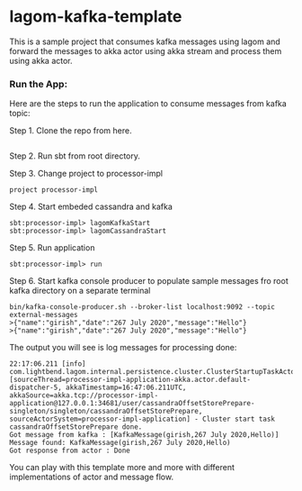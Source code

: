 # lagom-kafka-template
This is a sample project that consumes kafka messages using lagom and forward the messages to akka actor using akka stream and process them using akka actor.

<!-- wp:heading {"level":3} -->
<h3>Run the App:</h3>
<!-- /wp:heading -->

<!-- wp:paragraph {"align":"justify"} -->
<p class="has-text-align-justify">Here are the steps to run the application to consume messages from kafka topic:</p>
<!-- /wp:paragraph -->

<!-- wp:paragraph -->
<p>Step 1. Clone the repo from here.</p>
<!-- /wp:paragraph -->

<!-- wp:code -->
<pre class="wp-block-code"><code></code></pre>
<!-- /wp:code -->

<!-- wp:paragraph -->
<p>Step 2. Run sbt from root directory.</p>
<!-- /wp:paragraph -->

<!-- wp:paragraph -->
<p>Step 3. Change project to processor-impl</p>
<!-- /wp:paragraph -->

<!-- wp:code -->
<pre class="wp-block-code"><code>project processor-impl</code></pre>
<!-- /wp:code -->

<!-- wp:paragraph -->
<p>Step 4. Start embeded cassandra and kafka </p>
<!-- /wp:paragraph -->

<!-- wp:code -->
<pre class="wp-block-code"><code>sbt:processor-impl> lagomKafkaStart
sbt:processor-impl> lagomCassandraStart</code></pre>
<!-- /wp:code -->

<!-- wp:paragraph -->
<p>Step 5. Run application</p>
<!-- /wp:paragraph -->

<!-- wp:code -->
<pre class="wp-block-code"><code>sbt:processor-impl> run</code></pre>
<!-- /wp:code -->

<!-- wp:paragraph {"align":"justify"} -->
<p class="has-text-align-justify">Step 6. Start kafka console producer to populate sample messages fro root kafka directory on a separate terminal</p>
<!-- /wp:paragraph -->

<!-- wp:code -->
<pre class="wp-block-code"><code>bin/kafka-console-producer.sh --broker-list localhost:9092 --topic external-messages
>{"name":"girish","date":"267 July 2020","message":"Hello"}
>{"name":"girish","date":"267 July 2020","message":"Hello"}</code></pre>
<!-- /wp:code -->

<!-- wp:paragraph -->
<p>The output you will see is log messages for processing done:</p>
<!-- /wp:paragraph -->

<!-- wp:code -->
<pre class="wp-block-code"><code>22:17:06.211 &#91;info] com.lightbend.lagom.internal.persistence.cluster.ClusterStartupTaskActor &#91;sourceThread=processor-impl-application-akka.actor.default-dispatcher-5, akkaTimestamp=16:47:06.211UTC, akkaSource=akka.tcp://processor-impl-application@127.0.0.1:34681/user/cassandraOffsetStorePrepare-singleton/singleton/cassandraOffsetStorePrepare, sourceActorSystem=processor-impl-application] - Cluster start task cassandraOffsetStorePrepare done.
Got message from kafka : &#91;KafkaMessage(girish,267 July 2020,Hello)]
Message found: KafkaMessage(girish,267 July 2020,Hello)
Got response from actor : Done
</code></pre>
<!-- /wp:code -->

<!-- wp:paragraph {"align":"justify"} -->
<p class="has-text-align-justify">You can play with this template more and more with different implementations of actor and message flow. </p>
<!-- /wp:paragraph -->
